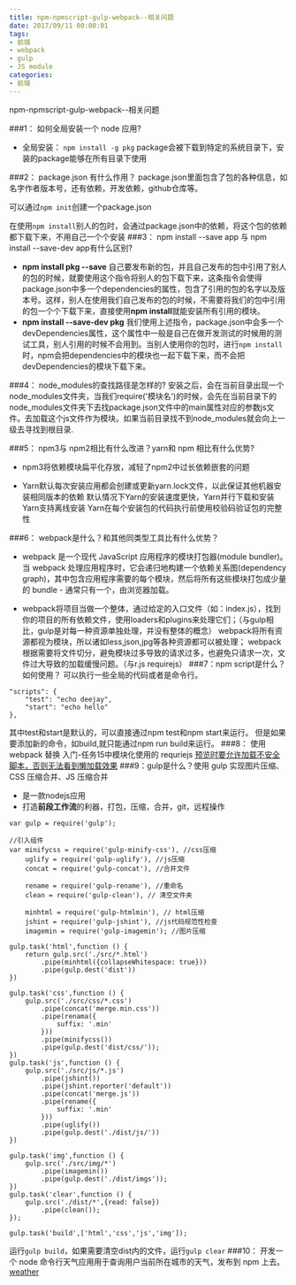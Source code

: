 ```yaml
---
title: npm-npmscript-gulp-webpack--相关问题
date: 2017/09/11 00:00:01
tags: 
- 前端
- webpack
- gulp
- JS module
categories: 
- 前端
---
```

npm-npmscript-gulp-webpack--相关问题
<!--more-->

###1： 如何全局安装一个 node 应用?
- 全局安装： `npm install -g pkg`
package会被下载到特定的系统目录下，安装的package能够在所有目录下使用

###2： package.json 有什么作用？
package.json里面包含了包的各种信息，如名字作者版本号，还有依赖，开发依赖，github仓库等。

可以通过`npm init`创建一个package.json

在使用`npm install`别人的包时，会通过package.json中的依赖，将这个包的依赖都下载下来，不用自己一个个安装
###3： npm install --save app 与 npm install --save-dev app有什么区别?
- **npm install pkg --save**
自己要发布新的包，并且自己发布的包中引用了别人的包的时候，就要使用这个指令将别人的包下载下来，这条指令会使得package.json中多一个dependencies的属性，包含了引用的包的名字以及版本号。这样，别人在使用我们自己发布的包的时候，不需要将我们的包中引用的包一个个下载下来，直接使用**npm install**就能安装所有引用的模块。
- **npm install --save-dev pkg**
我们使用上述指令，package.json中会多一个devDependencies属性，这个属性中一般是自己在做开发测试的时候用的测试工具，别人引用的时候不会用到。当别人使用你的包时，进行`npm install`时，npm会把dependencies中的模块也一起下载下来，而不会把devDependencies的模块下载下来。

###4： node_modules的查找路径是怎样的?
安装之后，会在当前目录出现一个node_modules文件夹，当我们require('模块名')的时候，会先在当前目录下的node_modules文件夹下去找package.json文件中的main属性对应的参数js文件。去加载这个js文件作为模块。如果当前目录找不到node_modules就会向上一级去寻找到根目录.

###5： npm3与 npm2相比有什么改进？yarn和 npm 相比有什么优势? 

- npm3将依赖模块扁平化存放，减轻了npm2中过长依赖嵌套的问题


- Yarn默认每次安装应用都会创建或更新yarn.lock文件，以此保证其他机器安装相同版本的依赖
默认情况下Yarn的安装速度更快，Yarn并行下载和安装
Yarn支持离线安装
Yarn在每个安装包的代码执行前使用校验码验证包的完整性

###6： webpack是什么？和其他同类型工具比有什么优势？
- webpack 是一个现代 JavaScript 应用程序的模块打包器(module bundler)。当 webpack 处理应用程序时，它会递归地构建一个依赖关系图(dependency graph)，其中包含应用程序需要的每个模块，然后将所有这些模块打包成少量的 bundle - 通常只有一个，由浏览器加载。

- webpack将项目当做一个整体，通过给定的入口文件（如：index.js），找到你的项目的所有依赖文件，使用loaders和plugins来处理它们；（与gulp相比，gulp是对每一种资源单独处理，并没有整体的概念）
webpack将所有资源都视为模块，所以诸如less,json,jpg等各种资源都可以被处理；
webpack根据需要将文件切分，避免模块过多导致的请求过多，也避免只请求一次，文件过大导致的加载缓慢问题。（与r.js requirejs）
###7：npm script是什么？如何使用？
可以执行一些全局的代码或者是命令行。
```
"scripts": {
    "test": "echo deejay",
    "start": "echo hello"
},
```
其中test和start是默认的，可以直接通过npm test和npm start来运行。
但是如果要添加新的命令，如build,就只能通过npm run build来运行。
###8： 使用 webpack 替换 入门-任务15中模块化使用的 requriejs
[预览时要允许加载不安全脚本，否则无法看到懒加载效果](https://deejay0921.github.io/demos/senior/task5-webpack/senior5.html)
###9：gulp是什么？使用 gulp 实现图片压缩、CSS 压缩合并、JS 压缩合并
- 是一款nodejs应用
- 打造**前段工作流**的利器，打包，压缩，合并，git，远程操作
```
var gulp = require('gulp');

//引入组件
var minifycss = require('gulp-minify-css'), //css压缩
    uglify = require('gulp-uglify'), //js压缩
    concat = require('gulp-concat'), //合并文件

    rename = require('gulp-rename'), //重命名
    clean = require('gulp-clean'), // 清空文件夹

    minhtml = require('gulp-htmlmin'), // html压缩
    jshint = require('gulp-jshint'), //js代码规范性检查
    imagemin = require('gulp-imagemin'); //图片压缩

gulp.task('html',function () {
    return gulp.src('./src/*.html')
        .pipe(minhtml({collapseWhitespace: true}))
        .pipe(gulp.dest('dist'))
})

gulp.task('css',function () {
    gulp.src('./src/css/*.css')
        .pipe(concat('merge.min.css'))
        .pipe(renama({
            suffix: '.min'
        }))
        .pipe(minifycss())
        .pipe(gulp.dest('dist/css/'));
})
gulp.task('js',function () {
    gulp.src('./src/js/*.js')
        .pipe(jshint())
        .pipe(jshint.reporter('default'))
        .pipe(concat('merge.js'))
        .pipe(rename({
            suffix: '.min'
        }))
        .pipe(uglify())
        .pipe(gulp.dest('./dist/js/'))
})

gulp.task('img',function () {
    gulp.src('./src/img/*')
        .pipe(imagemin())
        .pipe(gulp.dest('./dist/imgs'));
})
gulp.task('clear',function () {
    gulp.src('./dist/*',{read: false})
        .pipe(clean());
});

gulp.task('build',['html','css','js','img']);
```
运行`gulp build`，如果需要清空dist内的文件，运行`gulp clear`
###10： 开发一个 node 命令行天气应用用于查询用户当前所在城市的天气，发布到 npm 上去。
[weather](https://www.npmjs.com/package/deejay-weather)
